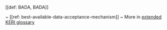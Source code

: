 [[def: BADA, BADA]]

~ [[ref: best-available-data-acceptance-mechanism]]
~ More in <a href="https://weboftrust.github.io/WOT-terms/docs/glossary/BADA">extended KERI glossary</a>
